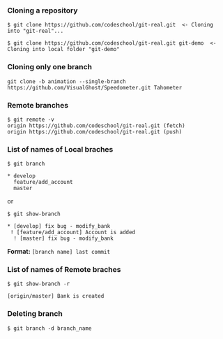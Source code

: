 ### Cloning a repository
```
$ git clone https://github.com/codeschool/git-real.git  <- Cloning into "git-real"...
```
```
$ git clone https://github.com/codeschool/git-real.git git-demo  <- Cloning into local folder "git-demo"
```

### Cloning only one branch
```
git clone -b animation --single-branch https://github.com/VisualGhost/Speedometer.git Tahometer
```
### Remote branches
```
$ git remote -v
origin https://github.com/codeschool/git-real.git (fetch)
origin https://github.com/codeschool/git-real.git (push)
```

### List of names of Local braches
```
$ git branch
```
```
* develop
  feature/add_account
  master
```
or
```
$ git show-branch
```
```
* [develop] fix bug - modify_bank
 ! [feature/add_account] Account is added
  ! [master] fix bug - modify_bank
```
**Format:** `[branch name] last commit`

### List of names of Remote braches

```
$ git show-branch -r
```
````
[origin/master] Bank is created
````

### Deleting branch

```
$ git branch -d branch_name
```
